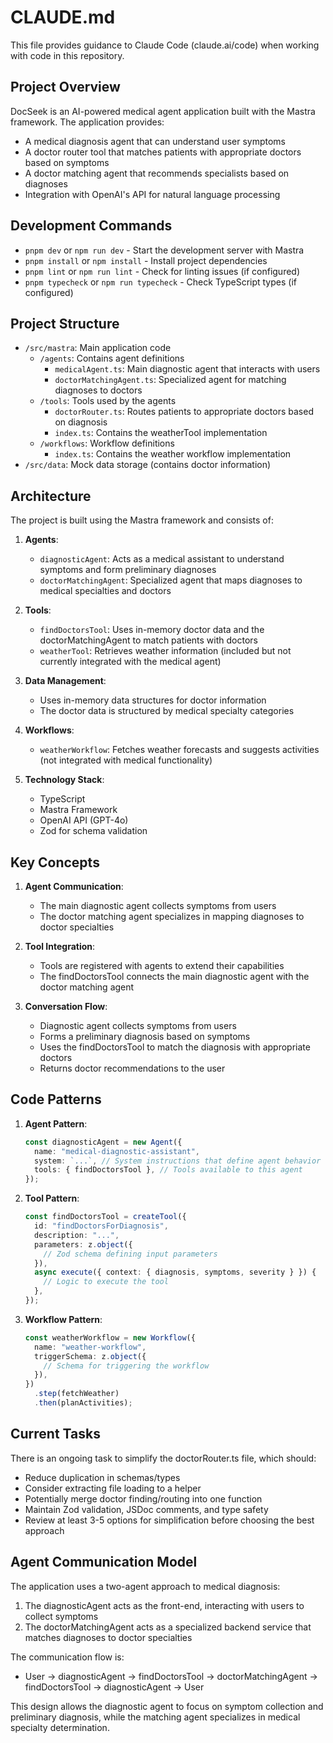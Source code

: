 # CLAUDE.md

This file provides guidance to Claude Code (claude.ai/code) when working with code in this repository.

## Project Overview

DocSeek is an AI-powered medical agent application built with the Mastra framework. The application provides:

- A medical diagnosis agent that can understand user symptoms
- A doctor router tool that matches patients with appropriate doctors based on symptoms
- A doctor matching agent that recommends specialists based on diagnoses
- Integration with OpenAI's API for natural language processing

## Development Commands

- `pnpm dev` or `npm run dev` - Start the development server with Mastra
- `pnpm install` or `npm install` - Install project dependencies
- `pnpm lint` or `npm run lint` - Check for linting issues (if configured)
- `pnpm typecheck` or `npm run typecheck` - Check TypeScript types (if configured)

## Project Structure

- `/src/mastra`: Main application code
  - `/agents`: Contains agent definitions
    - `medicalAgent.ts`: Main diagnostic agent that interacts with users
    - `doctorMatchingAgent.ts`: Specialized agent for matching diagnoses to doctors
  - `/tools`: Tools used by the agents
    - `doctorRouter.ts`: Routes patients to appropriate doctors based on diagnosis
    - `index.ts`: Contains the weatherTool implementation
  - `/workflows`: Workflow definitions
    - `index.ts`: Contains the weather workflow implementation
- `/src/data`: Mock data storage (contains doctor information)

## Architecture

The project is built using the Mastra framework and consists of:

1. **Agents**: 
   - `diagnosticAgent`: Acts as a medical assistant to understand symptoms and form preliminary diagnoses
   - `doctorMatchingAgent`: Specialized agent that maps diagnoses to medical specialties and doctors

2. **Tools**: 
   - `findDoctorsTool`: Uses in-memory doctor data and the doctorMatchingAgent to match patients with doctors
   - `weatherTool`: Retrieves weather information (included but not currently integrated with the medical agent)

3. **Data Management**:
   - Uses in-memory data structures for doctor information
   - The doctor data is structured by medical specialty categories

4. **Workflows**:
   - `weatherWorkflow`: Fetches weather forecasts and suggests activities (not integrated with medical functionality)

5. **Technology Stack**:
   - TypeScript
   - Mastra Framework
   - OpenAI API (GPT-4o)
   - Zod for schema validation

## Key Concepts

1. **Agent Communication**:
   - The main diagnostic agent collects symptoms from users
   - The doctor matching agent specializes in mapping diagnoses to doctor specialties

2. **Tool Integration**:
   - Tools are registered with agents to extend their capabilities
   - The findDoctorsTool connects the main diagnostic agent with the doctor matching agent

3. **Conversation Flow**:
   - Diagnostic agent collects symptoms from users
   - Forms a preliminary diagnosis based on symptoms
   - Uses the findDoctorsTool to match the diagnosis with appropriate doctors
   - Returns doctor recommendations to the user

## Code Patterns

1. **Agent Pattern**:
   ```typescript
   const diagnosticAgent = new Agent({
     name: "medical-diagnostic-assistant",
     system: `...`, // System instructions that define agent behavior
     tools: { findDoctorsTool }, // Tools available to this agent
   });
   ```

2. **Tool Pattern**:
   ```typescript
   const findDoctorsTool = createTool({
     id: "findDoctorsForDiagnosis",
     description: "...",
     parameters: z.object({
       // Zod schema defining input parameters
     }),
     async execute({ context: { diagnosis, symptoms, severity } }) {
       // Logic to execute the tool
     },
   });
   ```

3. **Workflow Pattern**:
   ```typescript
   const weatherWorkflow = new Workflow({
     name: "weather-workflow",
     triggerSchema: z.object({
       // Schema for triggering the workflow
     }),
   })
     .step(fetchWeather)
     .then(planActivities);
   ```

## Current Tasks

There is an ongoing task to simplify the doctorRouter.ts file, which should:

- Reduce duplication in schemas/types
- Consider extracting file loading to a helper
- Potentially merge doctor finding/routing into one function
- Maintain Zod validation, JSDoc comments, and type safety
- Review at least 3-5 options for simplification before choosing the best approach

## Agent Communication Model

The application uses a two-agent approach to medical diagnosis:

1. The diagnosticAgent acts as the front-end, interacting with users to collect symptoms
2. The doctorMatchingAgent acts as a specialized backend service that matches diagnoses to doctor specialties

The communication flow is:
- User -> diagnosticAgent -> findDoctorsTool -> doctorMatchingAgent -> findDoctorsTool -> diagnosticAgent -> User

This design allows the diagnostic agent to focus on symptom collection and preliminary diagnosis, while the matching agent specializes in medical specialty determination.